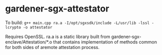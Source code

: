 # gardener-sgx-attestator

To build: `g++ main.cpp ra.a -I/opt/sgxsdk/include -L/usr/lib -lssl -lcrypto -o attestator`

Requires OpenSSL. ra.a is a static library built from gardener-sgx-enclave/Attestation/*.o that contains implementation of methods common for both sides of aremote attestation process.

